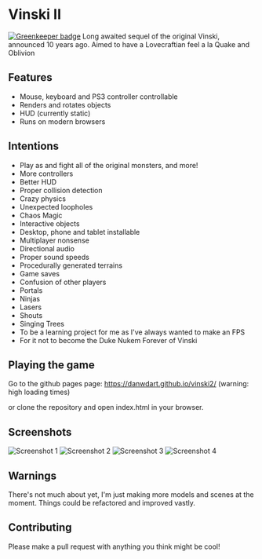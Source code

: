 # Vinski II

[![Greenkeeper badge](https://badges.greenkeeper.io/danwdart/vinski2.svg)](https://greenkeeper.io/)
Long awaited sequel of the original Vinski, announced 10 years ago.
Aimed to have a Lovecraftian feel a la Quake and Oblivion

## Features
* Mouse, keyboard and PS3 controller controllable
* Renders and rotates objects
* HUD (currently static)
* Runs on modern browsers

## Intentions
* Play as and fight all of the original monsters, and more!
* More controllers
* Better HUD
* Proper collision detection
* Crazy physics
* Unexpected loopholes
* Chaos Magic
* Interactive objects
* Desktop, phone and tablet installable
* Multiplayer nonsense
* Directional audio
* Proper sound speeds
* Procedurally generated terrains
* Game saves
* Confusion of other players
* Portals
* Ninjas
* Lasers
* Shouts
* Singing Trees
* To be a learning project for me as I've always wanted to make an FPS
* For it not to become the Duke Nukem Forever of Vinski

## Playing the game
Go to the github pages page:
https://danwdart.github.io/vinski2/ (warning: high loading times)

or clone the repository and open index.html in your browser.

## Screenshots
![Screenshot 1](https://danwdart.github.io/vinski2/img/screenshot1.png)
![Screenshot 2](https://danwdart.github.io/vinski2/img/screenshot2.png)
![Screenshot 3](https://danwdart.github.io/vinski2/img/screenshot3.png)
![Screenshot 4](https://danwdart.github.io/vinski2/img/screenshot4.png)

## Warnings
There's not much about yet, I'm just making more models and scenes at the moment.
Things could be refactored and improved vastly.

## Contributing
Please make a pull request with anything you think might be cool!

